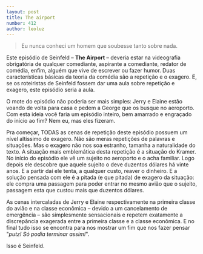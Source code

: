 ```yaml
---
layout: post
title: The airport
number: 412
author: leoluz
---
```


> Eu nunca conheci um homem que soubesse tanto sobre nada.

Este episódio de Seinfeld – **The Airport** – deveria estar na videografia obrigatória de qualquer comediante, aspirante a comediante, redator de comédia, enfim, alguém que vive de escrever ou fazer humor. Duas características básicas da teoria da comédia são a repetição e o exagero. E, se os roteiristas de Seinfeld fossem dar uma aula sobre repetição e exagero, este episódio seria a aula.

O mote do episódio não poderia ser mais simples: Jerry e Elaine estão voando de volta para casa e pedem a George que os busque no aeroporto. Com esta ideia você faria um episódio inteiro, bem amarrado e engraçado do início ao fim? Nem eu, mas eles fizeram.

Pra começar, TODAS as cenas de repetição deste episódio possuem um nível altíssimo de exagero. Não são meras repetições de palavras e situações. Mas o exagero não nos soa estranho, tamanha a naturalidade do texto. A situação mais emblemática desta repetição é a situação do Kramer. No início do episódio ele vê um sujeito no aeroporto e o acha familiar. Logo depois ele descobre que aquele sujeito o deve duzentos dólares há vinte anos. E a partir daí ele tenta, a qualquer custo, reaver o dinheiro. E a solução pensada com ele é a pitada (e que pitada) de exagero da situação: ele compra uma passagem para poder entrar no mesmo avião que o sujeito, passagem esta que custou mais que duzentos dólares.

As cenas intercaladas de Jerry e Elaine respectivamente na primeira classe do avião e na classe econômica – devido a um cancelamento de emergência – são simplesmente sensacionais e repetem exatamente a discrepância exagerada entre a primeira classe e a classe econômica. E no final tudo isso se encontra para nos mostrar um fim que nos fazer pensar "*putz! Só podia terminar assim!*".

Isso é Seinfeld.